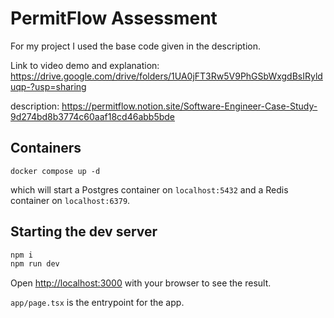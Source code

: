 # PermitFlow Assessment

For my project I used the base code given in the description. 

Link to video demo and explanation: https://drive.google.com/drive/folders/1UA0jFT3Rw5V9PhGSbWxgdBsIRylduqp-?usp=sharing

description: https://permitflow.notion.site/Software-Engineer-Case-Study-9d274bd8b3774c60aaf18cd46abb5bde
## Containers

```
docker compose up -d
```

which will start a Postgres container on `localhost:5432` and a Redis container on `localhost:6379`.

## Starting the dev server

```bash
npm i
npm run dev
```

Open [http://localhost:3000](http://localhost:3000) with your browser to see the result.

`app/page.tsx` is the entrypoint for the app.
